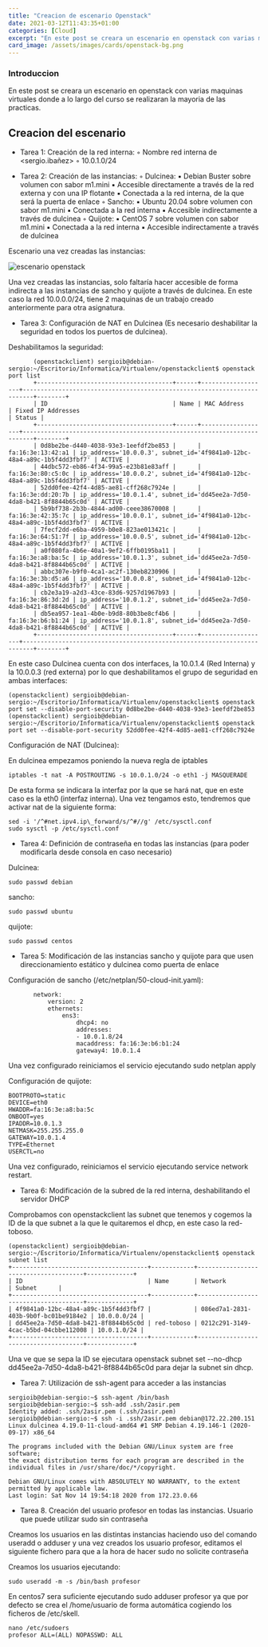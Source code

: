 ```yaml
---
title: "Creacion de escenario Openstack"
date: 2021-03-12T11:43:35+01:00
categories: [Cloud]
excerpt: "En este post se creara un escenario en openstack con varias maquinas virtuales donde a lo largo del curso se realizaran la mayoria de las practicas."
card_image: /assets/images/cards/openstack-bg.png
---
```


### **Introduccion** ###

En este post se creara un escenario en openstack con varias maquinas virtuales donde a lo largo del curso se realizaran la mayoria de las practicas.

## **Creacion del escenario** ##

* Tarea 1: Creación de la red interna:
        ◦ Nombre red interna de <sergio.ibañez>
        ◦ 10.0.1.0/24

* Tarea 2: Creación de las instancias:
        ◦ Dulcinea:
            ▪ Debian Buster sobre volumen con sabor m1.mini
            ▪ Accesible directamente a través de la red externa y con una IP flotante
            ▪ Conectada a la red interna, de la que será la puerta de enlace
        ◦ Sancho:
            ▪ Ubuntu 20.04 sobre volumen con sabor m1.mini
            ▪ Conectada a la red interna
            ▪ Accesible indirectamente a través de dulcinea
        ◦ Quijote:
            ▪ CentOS 7 sobre volumen con sabor m1.mini
            ▪ Conectada a la red interna
            ▪ Accesible indirectamente a través de dulcinea

Escenario una vez creadas las instancias:

![escenario openstack](/assets/images/escenario-openstack/topologia.png)

Una vez creadas las instancias, solo faltaría hacer accesible de forma indirecta a las instancias de sancho y quijote a través de dulcinea. En este caso la red 10.0.0.0/24, tiene 2 maquinas de un trabajo creado anteriormente para otra asignatura.

* Tarea 3: Configuración de NAT en Dulcinea (Es necesario deshabilitar la seguridad en todos los puertos de dulcinea).
       
Deshabilitamos la seguridad:

~~~
       (openstackclient) sergioib@debian-sergio:~/Escritorio/Informatica/Virtualenv/openstackclient$ openstack port list
       +--------------------------------------+------+-------------------+-------------------------------------------------------------------------+--------+
       | ID                                   | Name | MAC Address       | Fixed IP Addresses                                                      | Status |
       +--------------------------------------+------+-------------------+-------------------------------------------------------------------------+--------+
       | 0d8be2be-d440-4038-93e3-1eefdf2be853 |      | fa:16:3e:13:42:a1 | ip_address='10.0.0.3', subnet_id='4f9841a0-12bc-48a4-a89c-1b5f4dd3fbf7' | ACTIVE |
       | 44dbc572-eb86-4f34-99a5-e23b81e83aff |      | fa:16:3e:80:c5:0c | ip_address='10.0.0.2', subnet_id='4f9841a0-12bc-48a4-a89c-1b5f4dd3fbf7' | ACTIVE |
       | 52dd0fee-42f4-4d85-ae81-cff268c7924e |      | fa:16:3e:dd:20:7b | ip_address='10.0.1.4', subnet_id='dd45ee2a-7d50-4da8-b421-8f8844b65c0d' | ACTIVE |
       | 5b9bf738-2b3b-4844-ad00-ceee38670008 |      | fa:16:3e:42:35:7c | ip_address='10.0.0.1', subnet_id='4f9841a0-12bc-48a4-a89c-1b5f4dd3fbf7' | ACTIVE |
       | 7fecf2dd-e6ba-4959-b0e8-823ae013421c |      | fa:16:3e:64:51:7f | ip_address='10.0.0.5', subnet_id='4f9841a0-12bc-48a4-a89c-1b5f4dd3fbf7' | ACTIVE |
       | a0f080fa-4b6e-40a1-9ef2-6ffb0195ba11 |      | fa:16:3e:a8:ba:5c | ip_address='10.0.1.3', subnet_id='dd45ee2a-7d50-4da8-b421-8f8844b65c0d' | ACTIVE |
       | abbc307e-b9f0-4ca1-ac2f-130eb8230906 |      | fa:16:3e:3b:d5:a6 | ip_address='10.0.0.8', subnet_id='4f9841a0-12bc-48a4-a89c-1b5f4dd3fbf7' | ACTIVE |
       | cb2e3a19-a2d3-43ce-83d6-9257d1967b93 |      | fa:16:3e:86:3d:2d | ip_address='10.0.1.2', subnet_id='dd45ee2a-7d50-4da8-b421-8f8844b65c0d' | ACTIVE |
       | db5ea957-1ea1-4b0e-b9d8-80b3be8cf4b6 |      | fa:16:3e:b6:b1:24 | ip_address='10.0.1.8', subnet_id='dd45ee2a-7d50-4da8-b421-8f8844b65c0d' | ACTIVE |
       +--------------------------------------+------+-------------------+-------------------------------------------------------------------------+--------+
~~~ 
       
En este caso Dulcinea cuenta con dos interfaces, la 10.0.1.4 (Red Interna) y la 10.0.0.3 (red externa) por lo que deshabilitamos el grupo de seguridad en ambas interfaces:

~~~
(openstackclient) sergioib@debian-sergio:~/Escritorio/Informatica/Virtualenv/openstackclient$ openstack port set --disable-port-security 0d8be2be-d440-4038-93e3-1eefdf2be853
(openstackclient) sergioib@debian-sergio:~/Escritorio/Informatica/Virtualenv/openstackclient$ openstack port set --disable-port-security 52dd0fee-42f4-4d85-ae81-cff268c7924e
~~~

Configuración de NAT (Dulcinea):

En dulcinea empezamos poniendo la nueva regla de iptables

~~~
iptables -t nat -A POSTROUTING -s 10.0.1.0/24 -o eth1 -j MASQUERADE
~~~

De esta forma se indicara la interfaz por la que se hará nat, que en este caso es la eth0 (interfaz interna). Una vez tengamos esto, tendremos que activar nat de la siguiente forma:

~~~
sed -i '/^#net.ipv4.ip\_forward/s/^#//g' /etc/sysctl.conf
sudo sysctl -p /etc/sysctl.conf
~~~

* Tarea 4: Definición de contraseña en todas las instancias (para poder modificarla desde consola en caso necesario)
       
Dulcinea:

~~~
sudo passwd debian
~~~

sancho:

~~~
sudo passwd ubuntu
~~~

quijote:

~~~
sudo passwd centos
~~~

* Tarea 5: Modificación de las instancias sancho y quijote para que usen direccionamiento estático y dulcinea como puerta de enlace

Configuración de sancho (/etc/netplan/50-cloud-init.yaml):
~~~
       network:
           version: 2
           ethernets:
               ens3:
                   dhcp4: no
                   addresses:
                   - 10.0.1.8/24
                   macaddress: fa:16:3e:b6:b1:24
                   gateway4: 10.0.1.4
~~~
       
Una vez configurado reiniciamos el servicio ejecutando sudo netplan apply

Configuración de quijote:

~~~
BOOTPROTO=static
DEVICE=eth0
HWADDR=fa:16:3e:a8:ba:5c
ONBOOT=yes
IPADDR=10.0.1.3
NETMASK=255.255.255.0
GATEWAY=10.0.1.4
TYPE=Ethernet
USERCTL=no
~~~

Una vez configurado, reiniciamos el servicio ejecutando service network restart.

* Tarea 6: Modificación de la subred de la red interna, deshabilitando el servidor DHCP

Comprobamos con openstackclient las subnet que tenemos y cogemos la ID de la que subnet a la que le quitaremos el dhcp, en este caso la red-toboso.

~~~
(openstackclient) sergioib@debian-sergio:~/Escritorio/Informatica/Virtualenv/openstackclient$ openstack subnet list
+--------------------------------------+------------+--------------------------------------+-------------+
| ID                                   | Name       | Network                              | Subnet      |
+--------------------------------------+------------+--------------------------------------+-------------+
| 4f9841a0-12bc-48a4-a89c-1b5f4dd3fbf7 |            | 086ed7a1-2831-403b-9b0f-bc01be9184e2 | 10.0.0.0/24 |
| dd45ee2a-7d50-4da8-b421-8f8844b65c0d | red-toboso | 0212c291-3149-4cac-b5bd-04cbbe112008 | 10.0.1.0/24 |
+--------------------------------------+------------+--------------------------------------+-------------+
~~~

Una ve que se sepa la ID se ejecutara openstack subnet set --no-dhcp dd45ee2a-7d50-4da8-b421-8f8844b65c0d para dejar la subnet sin dhcp.

* Tarea 7: Utilización de ssh-agent para acceder a las instancias

~~~
sergioib@debian-sergio:~$ ssh-agent /bin/bash
sergioib@debian-sergio:~$ ssh-add .ssh/2asir.pem 
Identity added: .ssh/2asir.pem (.ssh/2asir.pem)
sergioib@debian-sergio:~$ ssh -i .ssh/2asir.pem debian@172.22.200.151
Linux dulcinea 4.19.0-11-cloud-amd64 #1 SMP Debian 4.19.146-1 (2020-09-17) x86_64

The programs included with the Debian GNU/Linux system are free software;
the exact distribution terms for each program are described in the
individual files in /usr/share/doc/*/copyright.

Debian GNU/Linux comes with ABSOLUTELY NO WARRANTY, to the extent
permitted by applicable law.
Last login: Sat Nov 14 19:54:18 2020 from 172.23.0.66
~~~
       
* Tarea 8. Creación del usuario profesor en todas las instancias. Usuario que puede utilizar sudo sin contraseña
 
Creamos los usuarios en las distintas instancias haciendo uso del comando useradd o adduser y una vez creados los usuario profesor, editamos el siguiente fichero para que a la hora de hacer sudo no solicite contraseña

Creamos los usuarios ejecutando:

~~~
sudo useradd -m -s /bin/bash profesor
~~~

En centos7 sera suficiente ejecutando sudo adduser profesor ya que por defecto se crea el /home/usuario de forma automática cogiendo los ficheros de /etc/skell.

~~~
nano /etc/sudoers
profesor ALL=(ALL) NOPASSWD: ALL
~~~